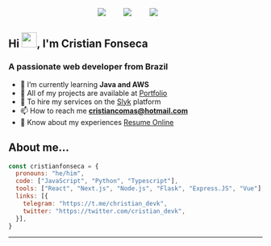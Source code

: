<p align='center'>
    <a href="https://www.linkedin.com/in/cristian-fonseca-comas-04972b224/"><img src="https://img.shields.io/badge/linkedin-%230077B5.svg?&style=for-the-badge&logo=linkedin&logoColor=white" /></a>&nbsp;&nbsp;&nbsp;&nbsp;&nbsp;&nbsp;&nbsp;&nbsp;
    <a href="mailto:cfonsecacomas@gmail.com?subject=Hola%20Cristian"><img src="https://img.shields.io/badge/gmail-%23D14836.svg?&style=for-the-badge&logo=gmail&logoColor=white" /></a>&nbsp;&nbsp;&nbsp;&nbsp;&nbsp;&nbsp;&nbsp;&nbsp;
    <a href="https://twitter.com/cristian_devk"><img src="https://img.shields.io/badge/twitter-%231DA1F2.svg?&style=for-the-badge&logo=twitter&logoColor=white" /></a>&nbsp;&nbsp;&nbsp;&nbsp;&nbsp;&nbsp;&nbsp;&nbsp;
</p>

## Hi <img src="https://raw.githubusercontent.com/MartinHeinz/MartinHeinz/master/wave.gif" width="30px">, I'm Cristian Fonseca
### A passionate web developer from Brazil
- 🌱 I’m currently learning **Java and AWS**
- 🔨 All of my projects are available at [Portfolio](https://www.cristianfonseca.com/)
- 🍕 To hire my services on the [Slyk](https://cristian.slyk.io) platform 
- 📫 How to reach me **cristiancomas@hotmail.com**
- 📄 Know about my experiences [Resume Online](https://cristiancv.netlify.app/)

## About me...
```js
const cristianfonseca = {
  pronouns: "he/him",
  code: ["JavaScript", "Python", "Typescript"],
  tools: ["React", "Next.js", "Node.js", "Flask", "Express.JS", "Vue"],
  links: [{
    telegram: "https://t.me/christian_devk",
    twitter: "https://twitter.com/cristian_devk",
  }],
}
```
---
